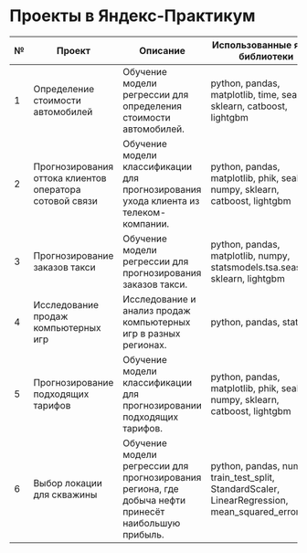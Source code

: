 # Проекты в Яндекс-Практикум

|**№**|**Проект**|**Описание**|**Использованные язык/библиотеки**|**Папка**|
|--|--|--|--|--|
|1|Определение стоимости автомобилей|Обучение модели регрессии для определения стоимости автомобилей.|python, pandas, matplotlib, time, seaborn, sklearn, catboost, lightgbm|<a href="https://github.com/AnnaTrif/yandex-praktikum-project/tree/main/Auto%20price">Auto price</a>|
|2|Прогнозирования оттока клиентов оператора сотовой связи|Обучение модели классификации для прогнозирования ухода клиента из телеком-компании.|python, pandas, matplotlib, phik, seaborn, numpy, sklearn, catboost, lightgbm|<a href="https://github.com/AnnaTrif/yandex-praktikum-project/tree/main/Customer%20churn">Customer churn</a>|
|3|Прогнозирование заказов такси|Обучение модели регрессии для прогнозирования заказов такси.|python, pandas, matplotlib, numpy, statsmodels.tsa.seasonal, sklearn, lightgbm|<a href="https://github.com/AnnaTrif/yandex-praktikum-project/tree/main/Taxi%20order">Taxi order</a>|
|4|Исследование продаж компьютерных игр|Исследование и анализ продаж компьютерных игр в разных регионах.|python, pandas, stats|<a href="https://github.com/AnnaTrif/yandex-praktikum-project/tree/main/Video%20games">Video games</a>|
|5|Прогнозирование подходящих тарифов|Обучение модели классификации для прогнозировании подходящих тарифов.|python, pandas, matplotlib, phik, seaborn, numpy, sklearn, catboost, lightgbm|<a href="[https://github.com/AnnaTrif/yandex-praktikum-project/tree/main/Customer%20churn](https://github.com/AnnaTrif/yandex-praktikum-project/tree/main/Mobile%20tariffs)">Mobile tariffs</a>|
|6|Выбор локации для скважины|Обучение модели регрессии для прогнозирования региона, где добыча нефти принесёт наибольшую прибыль.|python, pandas, numpy, train_test_split, StandardScaler, LinearRegression, mean_squared_error|<a href="">Oil drilling</a>|
